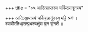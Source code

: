 +++
title = "०५ आदित्साप्तस्य चर्किरन्नानूनस्य"

+++
आदित्सा॒प्तस्य॑ चर्किर॒न्नानू॑नस्य॒ महि॒ श्रवः॑ ।  
श्यावी॑रतिध्व॒सन्प॒थश्चक्षु॑षा च॒न सं॒नशे॑ ॥